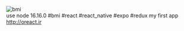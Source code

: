 ![bmi](https://user-images.githubusercontent.com/116552870/209799949-012b1a7b-0337-433a-a294-98a62099b477.jpg)
<br/>
use node 16.16.0
#bmi #react #react_native #expo #redux
my first app
http://oreact.ir
